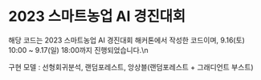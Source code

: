 # 2023 스마트농업 AI 경진대회

해당 코드는 2023 스마트농업 AI 경진대회 해커톤에서 작성한 코드이며, 9.16(토) 10:00 ~ 9.17(일) 18:00까지 진행되었습니다.\n

구현 모델 : 선형회귀분석, 랜덤포레스트, 앙상블(랜덤포레스트 + 그래디언트 부스트)
